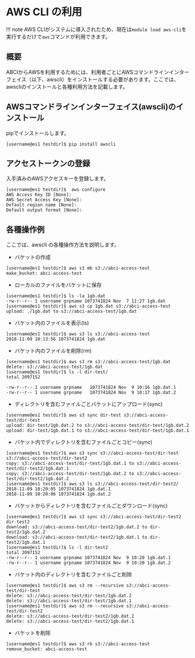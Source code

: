 # AWS CLI の利用

!!! note
    AWS CLIがシステムに導入されたため、現在は``module load aws-cli``を実行するだけで``aws``コマンドが利用できます。

## 概要

ABCIからAWSを利用するためには、利用者ごとにAWSコマンドラインインターフェイス（以下、awscli）をインストールする必要があります。ここでは、awscliのインストールと各種利用方法を記載します。

## AWSコマンドラインインターフェイス(awscli)のインストール

pipでインストールします。
```
[username@es1 testdir]$ pip install awscli
```

## アクセストークンの登録

入手済みのAWSアクセスキーを登録します。
```
[username@es1 testdir]$  aws configure
AWS Access Key ID [None]: 
AWS Secret Access Key [None]: 
Default region name [None]: 
Default output format [None]:
```

## 各種操作例
ここでは、awscli の各種操作方法を説明します。

* バケットの作成
```
[username@es1 testdir]$ aws s3 mb s3://abci-access-test
make_bucket: abci-access-test
```

* ローカルのファイルをバケットに保存
```
[username@es1 testdir]$ ls -la 1gb.dat 
-rw-r--r-- 1 username grpname 1073741824 Nov  7 11:27 1gb.dat
[username@es1 testdir]$ aws s3 cp 1gb.dat s3://abci-access-test
upload: ./1gb.dat to s3://abci-access-test/1gb.dat
```

* バケット内のファイルを表示(ls) 
```
[username@es1 testdir]$ aws s3 ls s3://abci-access-test 
2018-11-09 10:13:56 1073741824 1gb.dat
```

* バケット内のファイルを削除(rm)
```
[username@es1 testdir]$ aws s3 rm s3://abci-access-test/1gb.dat
delete: s3://abci-access-test/1gb.dat
[username@es1 testdir]$ ls -l dir-test/
total 2097152

-rw-r--r-- 1 username grpname   1073741824 Nov  9 10:16 1gb.dat.1
-rw-r--r-- 1 username grpname   1073741824 Nov  9 10:17 1gb.dat.2
```

* ディレクトリを含むファイルごとバケットにアップロード(sync)
```
[username@es1 testdir]$ aws s3 sync dir-test s3://abci-access-test/dir-test
upload: dir-test/1gb.dat.2 to s3://abci-access-test/dir-test/1gb.dat.2
upload: dir-test/1gb.dat.1 to s3://abci-access-test/dir-test/1gb.dat.1
```

* バケット内でディレクトリを含むファイルごとコピー(sync)
```
[username@es1 testdir]$ aws s3 sync s3://abci-access-test/dir-test s3://abci-access-test/dir-test2
copy: s3://abci-access-test/dir-test/1gb.dat.1 to s3://abci-access-test/dir-test2/1gb.dat.1
copy: s3://abci-access-test/dir-test/1gb.dat.2 to s3://abci-access-test/dir-test2/1gb.dat.2
[username@es1 testdir]$ aws s3 ls s3://abci-access-test/dir-test2/
2018-11-09 10:20:05 1073741824 1gb.dat.1
2018-11-09 10:20:06 1073741824 1gb.dat.2
```

* バケットからディレクトリを含むファイルごとダウンロード(sync)
```
[username@es1 testdir]$ aws s3 sync s3://abci-access-test/dir-test2 dir-test2
download: s3://abci-access-test/dir-test2/1gb.dat.2 to dir-test2/1gb.dat.2
download: s3://abci-access-test/dir-test2/1gb.dat.1 to dir-test2/1gb.dat.1
[username@es1 testdir]$ ls -l dir-test2
total 2097152
-rw-r--r-- 1 username grpname 1073741824 Nov  9 10:20 1gb.dat.1
-rw-r--r-- 1 username grpname 1073741824 Nov  9 10:20 1gb.dat.2
```

* バケット内のディレクトリを含むファイルごと削除
```
[username@es1 testdir]$ aws s3 rm --recursive s3://abci-access-test/dir-test
delete: s3://abci-access-test/dir-test/1gb.dat.2
delete: s3://abci-access-test/dir-test/1gb.dat.1
[username@es1 testdir]$ aws s3 rm --recursive s3://abci-access-test/dir-test2
delete: s3://abci-access-test/dir-test2/1gb.dat.2
delete: s3://abci-access-test/dir-test2/1gb.dat.1
```

* バケットを削除
```
[username@es1 testdir]$ aws s3 rb s3://abci-access-test
remove_bucket: abci-access-test
```

